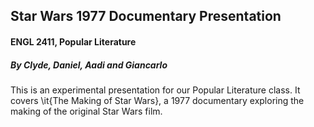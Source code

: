 ## Star Wars 1977 Documentary Presentation
#### ENGL 2411, Popular Literature
##### By Clyde, Daniel, Aadi and Giancarlo

This is an experimental presentation for our Popular Literature class. It covers \it{The Making of Star Wars}, a 1977 documentary exploring the making of the original Star Wars film.
